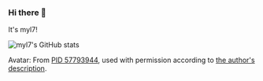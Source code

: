 ### Hi there 👋

<!--
**myl7/myl7** is a ✨ _special_ ✨ repository because its `README.md` (this file) appears on your GitHub profile.

Here are some ideas to get you started:

- 🔭 I’m currently working on ...
- 🌱 I’m currently learning ...
- 👯 I’m looking to collaborate on ...
- 🤔 I’m looking for help with ...
- 💬 Ask me about ...
- 📫 How to reach me: ...
- 😄 Pronouns: ...
- ⚡ Fun fact: ...
-->

It's myl7!

![myl7's GitHub stats](https://github-readme-stats.vercel.app/api?username=myl7&count_private=true&theme=gruvbox)

Avatar: From [PID 57793944](https://www.pixiv.net/artworks/57793944), used with permission according to [the author's description](https://www.pixiv.net/users/490219).
